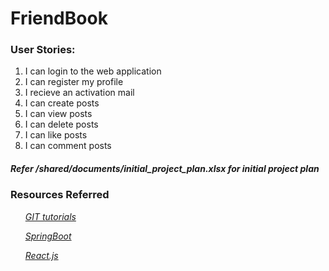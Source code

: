 <h1>
    <strong> FriendBook </strong>
</h1>


<h3>User Stories:</h3>
    <ol>
    <li>I can login to the web application</li>
    <li>I can register my profile</li>
    <li>I recieve an activation mail</li>
    <li>I can create posts</li>
    <li>I can view posts</li>
    <li>I can delete posts</li>
    <li>I can like posts</li>
    <li>I can comment posts</li>
    </ol>
<h5> <i> Refer /shared/documents/initial_project_plan.xlsx for initial project plan </i> </h5>

<h3> Resources Referred </h3>
<ul> 
    <i>
        <a href="https://learngitbranching.js.org/">GIT tutorials </a>
         </i> 
</ul>
<ul> 
    <i>
        <a href="https://www.udemy.com/share/102gCYAEMac1tWR3wF/"> SpringBoot
        </a>
</i>
</ul>
<ul> 
    <i>
        <a href="https://www.youtube.com/watch?v=DLX62G4lc44"> React.js
        </a>
         </i>
     </ul>

